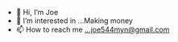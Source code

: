 - 👋 Hi, I’m Joe
- 👀 I’m interested in ...Making money
- 📫 How to reach me ...joe544myn@gmail.com

<!---
joe is a ✨ special ✨ repository because its `README.md` (this file) appears on your GitHub profile.
You can click the Preview link to take a look at your changes.
--->
